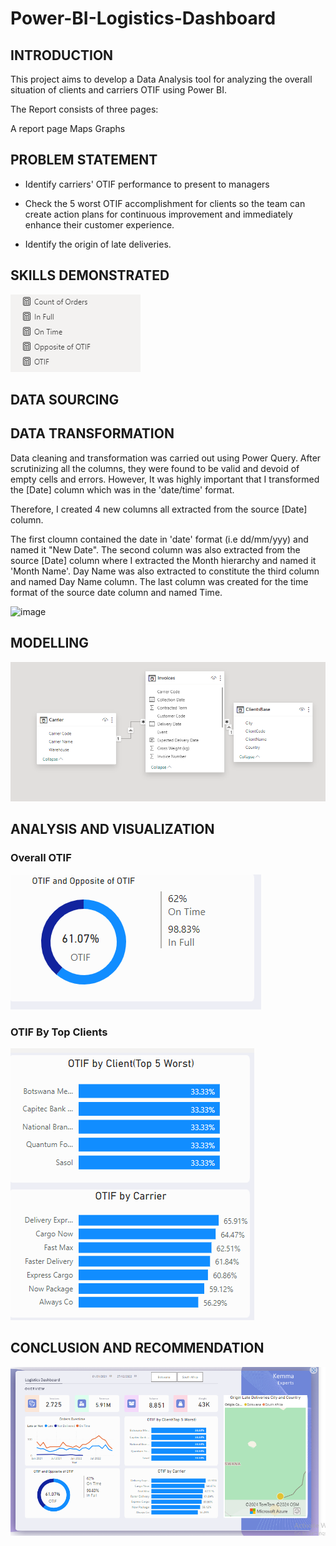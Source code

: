 # Power-BI-Logistics-Dashboard

## INTRODUCTION
This project aims to develop a Data Analysis tool for analyzing the overall situation of clients and carriers OTIF using Power BI.

The Report consists of three pages:

A report page
Maps
Graphs


## PROBLEM STATEMENT
- Identify carriers' OTIF performance to present to managers

- Check the 5 worst OTIF accomplishment for clients so the team can create action plans for continuous improvement and immediately enhance their customer experience.

- Identify the origin of late deliveries.

## SKILLS DEMONSTRATED
![](Measures_LD.png)
## DATA SOURCING

## DATA TRANSFORMATION
Data cleaning and transformation was carried out using Power Query. After scrutinizing all the columns, they were found to be valid and devoid of empty cells and errors. However, It was highly important that I transformed the [Date] column which was in the 'date/time' format.

Therefore, I created 4 new columns all extracted from the source [Date] column.

The first cloumn contained the date in 'date' format (i.e dd/mm/yyy) and named it "New Date".
The second column was also extracted from the source [Date] column where I extracted the Month hierarchy and named it 'Month Name'.
Day Name was also extracted to constitute the third column and named Day Name column.
The last column was created for the time format of the source date column and named Time.

![image](https://github.com/zezor/Power-BI-Logistics-Dashboard/assets/39943217/d664b2e2-99ce-4c82-b222-ee34e6acbfa8)

## MODELLING
![](Model_LD.png)

## ANALYSIS AND VISUALIZATION
### Overall OTIF
![](OTIF_LD.png)

### OTIF By Top Clients
![](OTIF_by_clients.png)

## CONCLUSION AND RECOMMENDATION
![](Report_LD.png)


